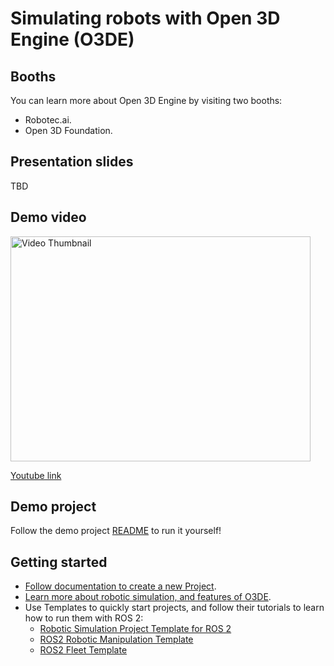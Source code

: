 # Simulating robots with Open 3D Engine (O3DE)

## Booths

You can learn more about Open 3D Engine by visiting two booths:
- Robotec.ai.
- Open 3D Foundation.

## Presentation slides

TBD

## Demo video

<a href="https://www.youtube.com/watch?v=Tphp4-Fl1MQ">
  <img src="https://img.youtube.com/vi/Tphp4-Fl1MQ/2.jpg" alt="Video Thumbnail" width="480" height="360">
</a>

[Youtube link](https://www.youtube.com/watch?v=Tphp4-Fl1MQ)

## Demo project

Follow the demo project [README](https://github.com/RobotecAI/ROSCon2023Demo) to run it yourself! 

## Getting started

- [Follow documentation to create a new Project](https://docs.o3de.org/docs/user-guide/interactivity/robotics/project-configuration/).
- [Learn more about robotic simulation, and features of O3DE](https://docs.o3de.org/docs/user-guide/interactivity/robotics/).
- Use Templates to quickly start projects, and follow their tutorials to learn how to run them with ROS 2:
    * [Robotic Simulation Project Template for ROS 2](https://github.com/o3de/o3de-extras/tree/main/Templates/Ros2ProjectTemplate)
    * [ROS2 Robotic Manipulation Template](https://github.com/o3de/o3de-extras/tree/main/Templates/Ros2RoboticManipulationTemplate)
    * [ROS2 Fleet Template](https://github.com/o3de/o3de-extras/tree/main/Templates/Ros2FleetRobotTemplate)
